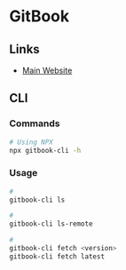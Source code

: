 # GitBook

<!--
https://github.com/honkit/honkit

https://techhelpnotes.com/node-js-gitbook-cli-install-error-typeerror-cb-apply-is-not-a-function-inside-graceful-fs/

https://til.secretgeek.net/gitbook/use_gitbook_locally.html

https://github.com/decisionrules/documentation
-->

## Links

- [Main Website](https://gitbook.com)

## CLI

### Commands

```sh
# Using NPX
npx gitbook-cli -h
```

### Usage

```sh
#
gitbook-cli ls

#
gitbook-cli ls-remote

#
gitbook-cli fetch <version>
gitbook-cli fetch latest
```

<!--
GITBOOK-{change_request_number}: {change_request_subject}

docs(gitbook): [{change_request_number}] {change_request_subject}
-->
